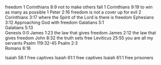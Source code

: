 freedom 
1 Corinthians 8:9	not to make others fall
1 Corinthians 9:19	to win as many as possible
1 Peter 2:16	freedom is not a cover up for evil
2 Corinthians 3:17	where the Spirit of the Lord is there is freedom
Ephesians 3:12	Approaching God with freedom
Galatians 5:1	
Galatians 5:13	
Genesis 0:0	
James 1:23	the law that gives freedom
James 2:12	the law that gives freedom
John 8:32	the truth sets free
Leviticus 25:55	you are all my servants
Psalm 119:32-45	
Psalm 2:3	
Romans 6:16	

Isaiah 58:1		free captives
Isaiah 61:1		free captives
Isaiah 61:1		free prisoners
